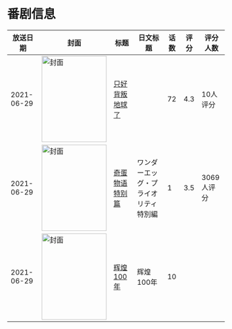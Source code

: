 # 番剧信息

|放送日期|封面|标题|日文标题|话数|评分|评分人数|
|---|---|---|---|---|---|---|
|2021-06-29|<img src="//lain.bgm.tv/pic/cover/c/ed/de/312646_h4Y0B.jpg" alt="封面" style="width:150px;height:200px;object-fit:cover;">|[只好背叛地球了](https://bangumi.tv/subject/312646)||72|4.3|10人评分|
|2021-06-29|<img src="//lain.bgm.tv/pic/cover/c/79/f9/331935_1FQB2.jpg" alt="封面" style="width:150px;height:200px;object-fit:cover;">|[奇蛋物语 特别篇](https://bangumi.tv/subject/331935)|ワンダーエッグ・プライオリティ 特別編|1|3.5|3069人评分|
|2021-06-29|<img src="//lain.bgm.tv/pic/cover/c/69/50/423497_jneUo.jpg" alt="封面" style="width:150px;height:200px;object-fit:cover;">|[辉煌100年](https://bangumi.tv/subject/423497)|辉煌100年|10|||
